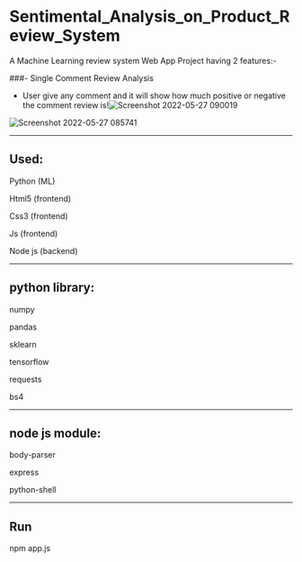 
# Sentimental_Analysis_on_Product_Review_System


A  Machine Learning review system Web App Project
having 2 features:-


###- Single Comment Review Analysis

- User give any comment and it will show how much positive or negative the comment review is!![Screenshot 2022-05-27 090019](https://user-images.githubusercontent.com/63011793/170623597-d2a5505e-4273-4949-95d0-7ae1a319d84c.png)

![Screenshot 2022-05-27 085741](https://user-images.githubusercontent.com/63011793/170623432-a4a05cce-85f4-4eda-81dd-0f9806a74779.png)




<hr>

## Used:

Python (ML)

Html5 (frontend)

Css3 (frontend)

Js (frontend)

Node js (backend)

<hr>

## python library:

numpy

pandas

sklearn

tensorflow

requests

bs4

<hr>

## node js module:

body-parser

express

python-shell

<hr>

## Run

npm app.js

